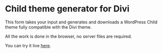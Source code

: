 # Child theme generator for Divi

This form takes your input and generates and downloads a WordPress Child theme fully compatible with the Divi theme.

All the work is done in the browser, no server files are required.

You can try it live [here](https://pixelinlove.net/generador-tema-hijo-divi/).
